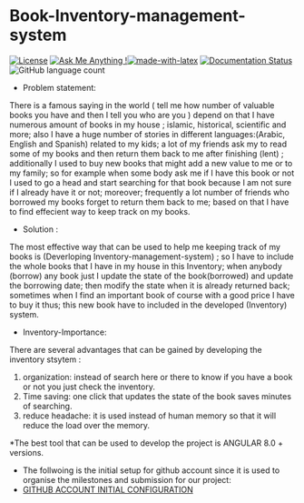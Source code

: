 # Book-Inventory-management-system
[![License](https://img.shields.io/badge/License-Apache%202.0-blue.svg)](https://opensource.org/licenses/Apache-2.0)  [![Ask Me Anything !](https://img.shields.io/badge/Ask%20me-anything-1abc9c.svg)](https://GitHub.com/Naereen/ama)[![made-with-latex](https://img.shields.io/badge/Made%20with-LaTeX-1f425f.svg)](https://www.latex-project.org/) [![Documentation Status](https://readthedocs.org/projects/ansicolortags/badge/?version=latest)](http://ansicolortags.readthedocs.io/?badge=latest) ![GitHub language count](https://img.shields.io/badge/Language-AngularJS-yellowgreen)


+ Problem statement:

There is a famous saying in the world ( tell me how number of valuable books you have and then I tell you who are you ) depend on that I have numerous amount of books in my house  ; islamic, historical, scientific and more; also I have a huge number of stories in different languages:(Arabic, English and Spanish) related to my kids; a lot of my friends ask my to read some of my books and then return them back to me after finishing (lent) ; additionally I used to buy new books that might add a new value to me or to my family; so for example when some body ask me if I have this book or not I used to go a head and start searching for that book because I am not sure if I already have it or not; moreover; frequently a lot number of friends who borrowed my books forget to return them back to me; based on that I have to find effecient way to keep track on my books.


+ Solution :

The most effective way that can be used to help me keeping track of my books is (Deverloping Inventory-management-system) ; so I have to include the whole books that I have in my house in this Inventory; when anybody (borrow) any book just I update the state of the book(borrowed) and update the borrowing date; then modify the state when it is already returned back; sometimes when I find an important book of course with a good price I have to buy it thus; this new book have to included in the developed (Inventory) system.

+ Inventory-Importance:

There are  several advantages that can be gained by developing the inventory stsytem :
1. organization: instead of search here or there to know if you have a book or not you just check the inventory.
2. Time saving: one click that updates the state of the book saves minutes of searching.
3. reduce headache: it is used instead of human memory so that it will reduce the load over the memory.


*The best tool that can be used to develop the project is ANGULAR 8.0 + versions.

+ The follwoing is the initial setup for github account since it is used to organise the milestones and submission for our project:
+ [GITHUB ACCOUNT INITIAL CONFIGURATION](https://github.com/khawla-banydomi/CC-exercises-repo/blob/main/notebook/objectives-agenda-with-pictures.md)

